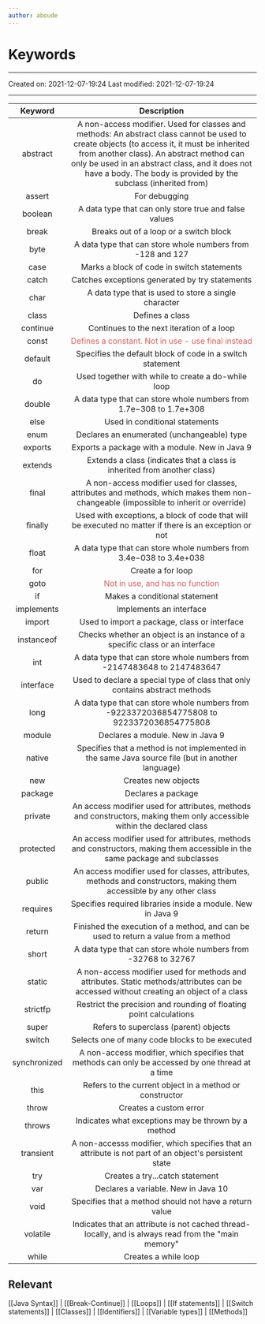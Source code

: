 ```yaml
---
author: aboude
---
```

# Keywords
___

Created on: 2021-12-07-19:24
Last modified: 2021-12-07-19:24

___


|   Keyword    |                                                                                                                                                  Description                                                                                                                                                  |
|:------------:|:-------------------------------------------------------------------------------------------------------------------------------------------------------------------------------------------------------------------------------------------------------------------------------------------------------------:|
|   abstract   | A non-access modifier. Used for classes and methods: An abstract class cannot be used to create objects (to access it, it must be inherited from another class). An abstract method can only be used in an abstract class, and it does not have a body. The body is provided by the subclass (inherited from) |
|    assert    |                                                                                                                                                 For debugging                                                                                                                                                 |
|   boolean    |                                                                                                                             A data type that can only store true and false values                                                                                                                             |
|    break     |                                                                                                                                    Breaks out of a loop or a switch block                                                                                                                                     |
|     byte     |                                                                                                                          A data type that can store whole numbers from -128 and 127                                                                                                                           |
|     case     |                                                                                                                                  Marks a block of code in switch statements                                                                                                                                   |
|    catch     |                                                                                                                                Catches exceptions generated by try statements                                                                                                                                 |
|     char     |                                                                                                                             A data type that is used to store a single character                                                                                                                              |
|    class     |                                                                                                                                                Defines a class                                                                                                                                                |
|   continue   |                                                                                                                                   Continues to the next iteration of a loop                                                                                                                                   |
|    const     |                                                                                                                              <span style="color:#d76060">Defines a constant. Not in use - use final instead</span>                                                                                                                               |
|   default    |                                                                                                                           Specifies the default block of code in a switch statement                                                                                                                           |
|      do      |                                                                                                                              Used together with while to create a do-while loop                                                                                                                               |
|    double    |                                                                                                                      A data type that can store whole numbers from 1.7e−308 to 1.7e+308                                                                                                                       |
|     else     |                                                                                                                                        Used in conditional statements                                                                                                                                         |
|     enum     |                                                                                                                                  Declares an enumerated (unchangeable) type                                                                                                                                   |
|   exports    |                                                                                                                                Exports a package with a module. New in Java 9                                                                                                                                 |
|   extends    |                                                                                                                   Extends a class (indicates that a class is inherited from another class)                                                                                                                    |
|    final     |                                                                                      A non-access modifier used for classes, attributes and methods, which makes them non-changeable (impossible to inherit or override)                                                                                      |
|   finally    |                                                                                                     Used with exceptions, a block of code that will be executed no matter if there is an exception or not                                                                                                     |
|    float     |                                                                                                                      A data type that can store whole numbers from 3.4e−038 to 3.4e+038                                                                                                                       |
|     for      |                                                                                                                                               Create a for loop                                                                                                                                               |
|     goto     |                                                                                                                      <span style="color:#d76060">Not in use, and has no function</span>                                                                                                                       |
|      if      |                                                                                                                                         Makes a conditional statement                                                                                                                                         |
|  implements  |                                                                                                                                            Implements an interface                                                                                                                                            |
|    import    |                                                                                                                                 Used to import a package, class or interface                                                                                                                                  |
|  instanceof  |                                                                                                                  Checks whether an object is an instance of a specific class or an interface                                                                                                                  |
|     int      |                                                                                                                    A data type that can store whole numbers from -2147483648 to 2147483647                                                                                                                    |
|  interface   |                                                                                                                  Used to declare a special type of class that only contains abstract methods                                                                                                                  |
|     long     |                                                                                                           A data type that can store whole numbers from -9223372036854775808 to 9223372036854775808                                                                                                           |
|    module    |                                                                                                                                       Declares a module. New in Java 9                                                                                                                                        |
|    native    |                                                                                                       Specifies that a method is not implemented in the same Java source file (but in another language)                                                                                                       |
|     new      |                                                                                                                                              Creates new objects                                                                                                                                              |
|   package    |                                                                                                                                              Declares a package                                                                                                                                               |
|   private    |                                                                                            An access modifier used for attributes, methods and constructors, making them only accessible within the declared class                                                                                            |
|  protected   |                                                                                          An access modifier used for attributes, methods and constructors, making them accessible in the same package and subclasses                                                                                          |
|    public    |                                                                                             An access modifier used for classes, attributes, methods and constructors, making them accessible by any other class                                                                                              |
|   requires   |                                                                                                                          Specifies required libraries inside a module. New in Java 9                                                                                                                          |
|    return    |                                                                                                              Finished the execution of a method, and can be used to return a value from a method                                                                                                              |
|    short     |                                                                                                                         A data type that can store whole numbers from -32768 to 32767                                                                                                                         |
|    static    |                                                                                    A non-access modifier used for methods and attributes. Static methods/attributes can be accessed without creating an object of a class                                                                                     |
|   strictfp   |                                                                                                                      Restrict the precision and rounding of floating point calculations                                                                                                                       |
|    super     |                                                                                                                                     Refers to superclass (parent) objects                                                                                                                                     |
|    switch    |                                                                                                                                Selects one of many code blocks to be executed                                                                                                                                 |
| synchronized |                                                                                                       A non-access modifier, which specifies that methods can only be accessed by one thread at a time                                                                                                        |
|     this     |                                                                                                                            Refers to the current object in a method or constructor                                                                                                                            |
|    throw     |                                                                                                                                            Creates a custom error                                                                                                                                             |
|    throws    |                                                                                                                              Indicates what exceptions may be thrown by a method                                                                                                                              |
|  transient   |                                                                                                     A non-accesss modifier, which specifies that an attribute is not part of an object's persistent state                                                                                                     |
|     try      |                                                                                                                                        Creates a try...catch statement                                                                                                                                        |
|     var      |                                                                                                                                      Declares a variable. New in Java 10                                                                                                                                      |
|     void     |                                                                                                                            Specifies that a method should not have a return value                                                                                                                             |
|   volatile   |                                                                                                      Indicates that an attribute is not cached thread-locally, and is always read from the "main memory"                                                                                                      |
|    while     |                                                                                                                                             Creates a while loop                                                                                                                                              |

## Relevant 
[[Java Syntax]] | [[Break-Continue]] | [[Loops]] | [[If statements]] | [[Switch statements]] | [[Classes]] | [[Identifiers]] | [[Variable types]] | [[Methods]]